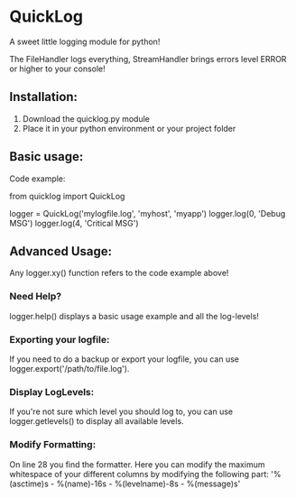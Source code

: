 # QuickLog

A sweet little logging module for python!

The FileHandler logs everything, StreamHandler brings errors level ERROR or higher to your console!


## Installation:

1. Download the quicklog.py module
2. Place it in your python environment or your project folder


## Basic usage:

Code example:

from quicklog import QuickLog

logger = QuickLog('mylogfile.log', 'myhost', 'myapp')
logger.log(0, 'Debug MSG')
logger.log(4, 'Critical MSG')


## Advanced Usage:
Any logger.xy() function refers to the code example above!

### Need Help?
logger.help() displays a basic usage example and all the log-levels!


### Exporting your logfile:
If you need to do a backup or export your logfile, you can use logger.export('/path/to/file.log').


### Display LogLevels:
If you're not sure which level you should log to, you can use logger.getlevels() to display all available levels.


### Modify Formatting:
On line 28 you find the formatter. Here you can modify the maximum whitespace of your different columns by modifying the following part: '%(asctime)s - %(name)-16s - %(levelname)-8s - %(message)s'
